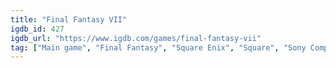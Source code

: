 ```yaml
---
title: "Final Fantasy VII"
igdb_id: 427
igdb_url: "https://www.igdb.com/games/final-fantasy-vii"
tag: ["Main game", "Final Fantasy", "Square Enix", "Square", "Sony Computer Entertainment", "Role-playing (RPG)", "Turn-based strategy (TBS)", "Adventure", "Single player", "Third person", "Bird view / Isometric", "Fantasy", "Science fiction"]
---
```


